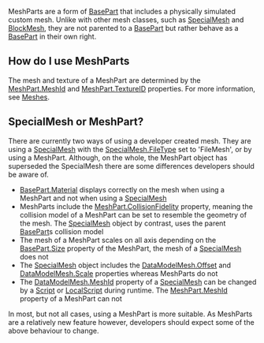 MeshParts are a form of [BasePart](https://create.roblox.com/docs/reference/engine/classes/BasePart) that includes a physically simulated custom
mesh. Unlike with other mesh classes, such as [SpecialMesh](https://create.roblox.com/docs/reference/engine/classes/SpecialMesh) and [BlockMesh](https://create.roblox.com/docs/reference/engine/classes/BlockMesh),
they are not parented to a [BasePart](https://create.roblox.com/docs/reference/engine/classes/BasePart) but rather behave as a [BasePart](https://create.roblox.com/docs/reference/engine/classes/BasePart) in
their own right.

## How do I use MeshParts

The mesh and texture of a MeshPart are determined by the [MeshPart.MeshId](https://create.roblox.com/docs/reference/engine/classes/MeshPart#MeshId) and
[MeshPart.TextureID](https://create.roblox.com/docs/reference/engine/classes/MeshPart#TextureID) properties. For more information, see
[Meshes](/building-and-visuals/modeling/meshes).

## SpecialMesh or MeshPart?

There are currently two ways of using a developer created mesh. They are using
a [SpecialMesh](https://create.roblox.com/docs/reference/engine/classes/SpecialMesh) with the [SpecialMesh.FileType](https://create.roblox.com/docs/reference/engine/classes/SpecialMesh#FileType) set to 'FileMesh', or by using
a MeshPart. Although, on the whole, the MeshPart object has superseded the
SpecialMesh there are some differences developers should be aware of.

- [BasePart.Material](https://create.roblox.com/docs/reference/engine/classes/BasePart#Material) displays correctly on the mesh when using a MeshPart and
  not when using a [SpecialMesh](https://create.roblox.com/docs/reference/engine/classes/SpecialMesh)
- MeshParts include the [MeshPart.CollisionFidelity](https://create.roblox.com/docs/reference/engine/classes/MeshPart#CollisionFidelity) property, meaning the
  collision model of a MeshPart can be set to resemble the geometry of the
  mesh. The [SpecialMesh](https://create.roblox.com/docs/reference/engine/classes/SpecialMesh) object by contrast, uses the parent [BasePart](https://create.roblox.com/docs/reference/engine/classes/BasePart)s
  collision model
- The mesh of a MeshPart scales on all axis depending on the [BasePart.Size](https://create.roblox.com/docs/reference/engine/classes/BasePart#Size)
  property of the MeshPart, the mesh of a [SpecialMesh](https://create.roblox.com/docs/reference/engine/classes/SpecialMesh) does not
- The [SpecialMesh](https://create.roblox.com/docs/reference/engine/classes/SpecialMesh) object includes the [DataModelMesh.Offset](https://create.roblox.com/docs/reference/engine/classes/DataModelMesh#Offset) and
  [DataModelMesh.Scale](https://create.roblox.com/docs/reference/engine/classes/DataModelMesh#Scale) properties whereas MeshParts do not
- The [DataModelMesh.MeshId](https://create.roblox.com/docs/reference/engine/classes/DataModelMesh#MeshId) property of a [SpecialMesh](https://create.roblox.com/docs/reference/engine/classes/SpecialMesh) can be changed by a
  [Script](https://create.roblox.com/docs/reference/engine/classes/Script) or [LocalScript](https://create.roblox.com/docs/reference/engine/classes/LocalScript) during runtime. The [MeshPart.MeshId](https://create.roblox.com/docs/reference/engine/classes/MeshPart#MeshId) property of
  a MeshPart can not

In most, but not all cases, using a MeshPart is more suitable. As MeshParts
are a relatively new feature however, developers should expect some of the
above behaviour to change.

[1]: https://developer.roblox.com/articles/Mesh-Parts